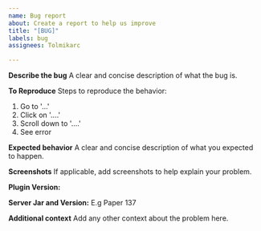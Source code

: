 ```yaml
---
name: Bug report
about: Create a report to help us improve
title: "[BUG]"
labels: bug
assignees: Tolmikarc

---
```


**Describe the bug**
A clear and concise description of what the bug is.

**To Reproduce**
Steps to reproduce the behavior:
1. Go to '...'
2. Click on '....'
3. Scroll down to '....'
4. See error

**Expected behavior**
A clear and concise description of what you expected to happen.

**Screenshots**
If applicable, add screenshots to help explain your problem.

**Plugin Version:**


**Server Jar and Version:**
E.g Paper 137

**Additional context**
Add any other context about the problem here.
